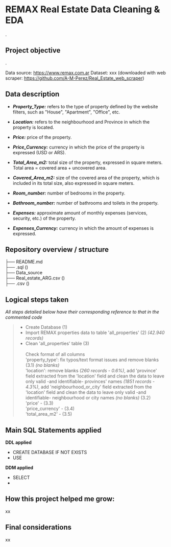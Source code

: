 # REMAX Real Estate Data Cleaning & EDA

.

## Project objective

.

Data source: https://www.remax.com.ar
Dataset: xxx
(downloaded with web scraper: https://github.com/A-M-Perez/Real_Estate_web_scraper)

## Data description

- ***Property_Type:*** refers to the type of property defined by the website filters, such as "House", "Apartment", "Office", etc.

- ***Location:*** refers to the neighbourhood and Province in which the property is located.

- ***Price:*** price of the property.

- ***Price_Currency:*** currency in which the price of the property is expressed (USD or ARS).

- ***Total_Area_m2:*** total size of the property, expressed in square meters. Total area = covered area + uncovered area.

- ***Covered_Area_m2:*** size of the covered area of the property, which is included in its total size, also expressed in square meters.

- ***Room_number:*** number of bedrooms in the property.

- ***Bathroom_number:*** number of bathrooms and toilets in the property.

- ***Expenses:*** approximate amount of monthly expenses (services, security, etc.) of the property.

- ***Expenses_Currency:*** currency in which the amount of expenses is expressed.

## Repository overview / structure

├── README.md\
├── .sql ()\
├── Data_source\
    ├── Real_estate_ARG.csv ()\
    ├── .csv ()

## Logical steps taken

*All steps detailed below have their corresponding reference to that in the commented code*

>- Create Database (1)
>- Import REMAX properties data to table 'all_properties' (2) *(42.940 records)*
>- Clean 'all_properties' table (3)<br><br>
>     Check format of all columns<br>
>     'property_type': fix typos/text format issues and remove blanks (3.1) *(no blanks)*<br>
>     'location': remove blanks *(260 records - 0.6%)*, add 'province' field extracted from the 'location' field and clean the data to leave only valid -and identifiable- provinces' names *(1851 records - 4.3%)*, add 'neighbourhood_or_city' field extracted from the 'location' field and clean the data to leave only valid -and identifiable- neighbourhood or city names *(no blanks)* (3.2) <br>
>     'price' - (3.3)<br> 
>     'price_currency' - (3.4)<br>
>     'total_area_m2' - (3.5)<br>

## Main SQL Statements applied

**DDL applied**
- CREATE DATABASE IF NOT EXISTS
- USE

**DDM applied**
- SELECT
- 

## How this project helped me grow:

xx

## Final considerations

xx